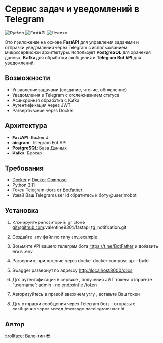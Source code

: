 # Сервис задач и уведомлений в Telegram

![Python](https://img.shields.io/badge/python-3.11-blue.svg)
![FastAPI](https://img.shields.io/badge/FastAPI-0.115-green.svg)
![License](https://img.shields.io/badge/license-MIT-lightgrey.svg)

Это приложение на основе **FastAPI** для управления задачами и отправки уведомлений через Telegram с использованием микросервисной архитектуры. Использует **PostgreSQL** для хранения данных, **Kafka** для обработки сообщений и **Telegram Bot API** для уведомлений.

## Возможности

- Управление задачами (создание, чтение, обновление)
- Уведомления в Telegram с отслеживанием статуса
- Асинхронная обработка с Kafka
- Аутентификация через JWT
- Развертывание через Docker

## Архитектура

- **FastAPI**: Backend
- **aiogram**: Telegram Bot API
- **PostgreSQL**: База Данных
- **Kafka**: Брокер

## Требования

- [Docker](https://www.docker.com/get-started) и [Docker Compose](https://docs.docker.com/compose/install/)
- Python 3.11
- Токен Telegram-бота от [BotFather](https://t.me/BotFather)
- Узнай Ваш Telegram user id обратитесь к боту @userinfobot

## Установка

1. Клонируйте репозиторий:
git clone git@github.com:valentine9304/fastapi_tg_notification.git
2. Создайте .env файл по типу env_example
3. Возьмите API вашего телеграм бота https://t.me/BotFather и добавить его в .env
4. Разверните приложение через docker
docker-compose up --build
5. Swagger развернут по адрессу [http://localhost:8000/docs](http://localhost:8000/docs)
6. Для аутентификации в сервисе , получения JWT токена отправьте "username": admin - по endpoint'e /token
7. Авторизуйтесь в правой вверхнем углу , вставьте Ваш токен

8. Для отправки сообщения через Telegram бота - отправьте сообщение через метод /message по telegram user id

## Автор
:trollface: Валентин :sunglasses:  
